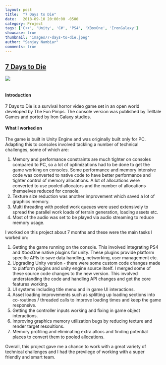 ```yaml
---
layout: post
title:  "7 Days to Die"
date:   2018-09-10 20:00:00 -0500
category: Project
tags: ['C++', 'Unity', 'C#', 'PS4', 'XBoxOne', 'IronGalaxy']
showcase: true
thumbnail: 'images/7-days-to-die.jpeg'
author: "Sanjay Nambiar"
comments: true
---
```


## [7 Days to Die](https://www.microsoft.com/en-us/p/7-days-to-die/brl7gc0gp1bm#activetab=pivot:overviewtab)

<div class='embed-container'>
	<img src="{{ site.baseurl }}/images/7-days-to-die.jpeg">
</div>
<br/>

#### Introduction
7 Days to Die is a survival horror video game set in an open world developed by The Fun Pimps. The console version was published by Telltale Games and ported by Iron Galaxy studios.

#### What I worked on
The game is built in Unity Engine and was originally built only for PC. Adapting this to consoles involved tackling a number of technical challenges, some of which are:
1. Memory and performance constraints are much tighter on consoles compared to PC, so a lot of optimizations had to be done to get the game working on consoles. Some performance and memory intensive code was converted to native code to have better performance and tighter control of memory allocations. A lot of allocations were converted to use pooled allocators and the number of allocations themselves reduced for console.
2. Texture size reduction was another improvement which saved a lot of graphics memory.
3. Multi threading with pooled work queues were used extensively to spread the parallel work loads of terrain generation, loading assets etc.
4. Most of the audio was set to be played via audio streaming to reduce memory usage.

I worked on this project about 7 months and these were the main tasks I worked on:
1. Getting the game running on the console. This involved integrating PS4 and XboxOne native plugins for unity. These plugins provide platform specific APIs to save data handling, networking, user management etc.
2. Upgrading Unity version - there were some custom code changes made to platform plugins and unity engine source itself. I merged some of these source code changes to the new version. This involved understanding the code and handling API changes and get the core features working.
3. UI systems including title menu and in game UI interactions.
4. Asset loading improvements such as splitting up loading sections into co-routines / threaded calls to improve loading times and keep the game responsive.
5. Getting the controller inputs working and fixing in game object interactions.
6. Improving graphics memory utilization bugs by reducing texture and render target resoultions.
7. Memory profiling and eliminating extra allocs and finding potential places to convert them to pooled allocations.

Overall, this project gave me a chance to work with a great variety of technical challenges and I had the previlege of working with a super friendly and smart team.